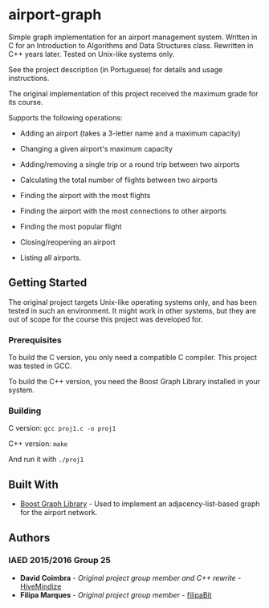 # airport-graph

Simple graph implementation for an airport management system. 
Written in C for an Introduction to Algorithms and Data Structures class. Rewritten in C++ years later. 
Tested on Unix-like systems only.

See the project description (in Portuguese) for details and usage instructions.

The original implementation of this project received the maximum grade for its course.

Supports the following operations:

* Adding an airport (takes a 3-letter name and a maximum capacity)

* Changing a given airport's maximum capacity

* Adding/removing a single trip or a round trip between two airports

* Calculating the total number of flights between two airports

* Finding the airport with the most flights

* Finding the airport with the most connections to other airports

* Finding the most popular flight

* Closing/reopening an airport

* Listing all airports.

## Getting Started

The original project targets Unix-like operating systems only, and has been tested in such an environment.
It might work in other systems, but they are out of scope for the course this project was developed for.

### Prerequisites

To build the C version, you only need a compatible C compiler. This project was tested in GCC.

To build the C++ version, you need the Boost Graph Library installed in your system.

### Building

C version: `gcc proj1.c -o proj1`

C++ version: `make`

And run it with `./proj1`

## Built With

* [Boost Graph Library](https://www.boost.org/doc/libs/1_66_0/libs/graph/doc/index.html) - Used to implement an adjacency-list-based graph for the airport network.

## Authors

### IAED 2015/2016 Group 25

* **David Coimbra** - *Original project group member and C++ rewrite* - [HiveMindize](https://github.com/HiveMindize)
* **Filipa Marques** - *Original project group member* - [filipaBit](https://github.com/filipaBit)
